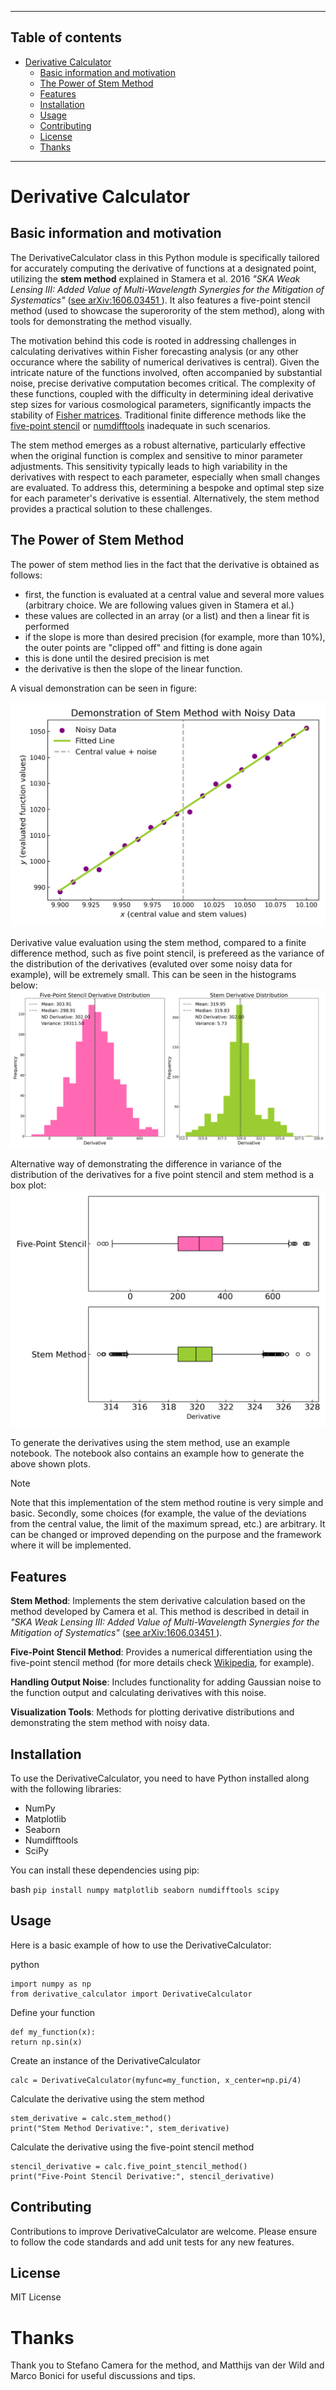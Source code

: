 

***
## Table of contents
- [Derivative Calculator](#derivative-calculator)
  * [Basic information and motivation](#basic-information-and-motivation)
  * [The Power of Stem Method](#the-power-of-stem-method)
  * [Features](#features)
  * [Installation](#installation)
  * [Usage](#usage)
  * [Contributing](#contributing)
  * [License](#license)
  * [Thanks](#thanks)


***
# Derivative Calculator

## Basic information and motivation

The DerivativeCalculator class in this Python module is specifically tailored for accurately computing the derivative of functions at a designated point, utilizing the **stem method** explained in Stamera et al. 2016 *"SKA Weak Lensing III: Added Value of Multi-Wavelength Synergies for the Mitigation of Systematics"* ([see arXiv:1606.03451
](https://arxiv.org/abs/1606.03451)). It also features a five-point stencil method (used to showcase the superorority of the stem method), along with tools for demonstrating the method visually.

The motivation behind this code is rooted in addressing challenges in calculating derivatives within Fisher forecasting analysis (or any other occurance where the sability of numerical derivatives is central). Given the intricate nature of the functions involved, often accompanied by substantial noise, precise derivative computation becomes critical. The complexity of these functions, coupled with the difficulty in determining ideal derivative step sizes for various cosmological parameters, significantly impacts the stability of [Fisher matrices](https://en.wikipedia.org/wiki/Fisher_information). Traditional finite difference methods like the [five-point stencil](https://en.wikipedia.org/wiki/Five-point_stencil) or [numdifftools](https://numdifftools.readthedocs.io/en/master/) inadequate in such scenarios.

The stem method emerges as a robust alternative, particularly effective when the original function is complex and sensitive to minor parameter adjustments. This sensitivity typically leads to high variability in the derivatives with respect to each parameter, especially when small changes are evaluated. To address this, determining a bespoke and optimal step size for each parameter's derivative is essential. Alternatively, the stem method provides a practical solution to these challenges.

## The Power of Stem Method

The power of stem method lies in the fact that the derivative is obtained as follows:
 - first, the function is evaluated at a central value and several more values (arbitrary choice. We are following values given in Stamera et al.)
 - these values are collected in an array (or a list) and then a linear fit is performed
 - if the slope is more than desired precision (for example, more than 10%), the outer points are "clipped off" and fitting is done again
 - this is done until the desired precision is met
 - the derivative is then the slope of the linear function.


A visual demonstration can be seen in figure:

![A showcase of the idea behind the stem method: function is evaluated multiple times, each value (purple scatter) is plotted and then linearly fitted (green line). The derivative is then the slope of the linear function.](/plots/stem_demonstration.png)

Derivative value evaluation using the stem method, compared to a finite difference method, such as five point stencil, is prefereed as the variance of the distribution of the derivatives (evaluted over some noisy data for example), will be extremely small. This can be seen in the histograms below:
![A range of derivatives estimated with a five point stencil method (hot pink) and stem method (yellow green) for a cubic function with introduced noise and evaluated 1000 times. The spread in the stem method case is extremely small compared to the finite difference method. The small variance is preferrable when the stability of numerical derivatives is required, such as Fisher analyses and similar. Value of the derivative obtained using the numdifftools library is also displayed in the subplots.](/plots/derivation_comparison_hist.png)

Alternative way of demonstrating the difference in variance of the distribution of the derivatives for a five point stencil and stem method is a box plot:
![Box plots for five point stencil (top) and stem methods (bottom) for a cubic function with gaussian noise.](/plots/derivation_comparison_boxplot.png)

To generate the derivatives using the stem method, use an example notebook. The notebook also contains an example how to generate the above shown plots.

> [!NOTE]
> Note that this implementation of the stem method routine is very simple and basic. Secondly, some choices (for example, the value of the deviations from the central value, the limit of the maximum spread, etc.) are arbitrary. It can be changed or improved depending on the purpose and the framework where it will be implemented.

## Features

**Stem Method**: Implements the stem derivative calculation based on the method developed by Camera et al.
This method is described in detail in *"SKA Weak Lensing III: Added Value of Multi-Wavelength Synergies for the Mitigation of Systematics"* ([see arXiv:1606.03451
](https://arxiv.org/abs/1606.03451)).

**Five-Point Stencil Method**: Provides a numerical differentiation using the five-point stencil method (for more details check [Wikipedia](https://en.wikipedia.org/wiki/Five-point_stencil), for example).

**Handling Output Noise**: Includes functionality for adding Gaussian noise to the function output and calculating derivatives with this noise.

**Visualization Tools**: Methods for plotting derivative distributions and demonstrating the stem method with noisy data.

## Installation

To use the DerivativeCalculator, you need to have Python installed along with the following libraries:

- NumPy
- Matplotlib
- Seaborn
- Numdifftools
- SciPy

You can install these dependencies using pip:

bash
```pip install numpy matplotlib seaborn numdifftools scipy```

## Usage

Here is a basic example of how to use the DerivativeCalculator:

python
```
import numpy as np
from derivative_calculator import DerivativeCalculator
```

Define your function
```
def my_function(x):
return np.sin(x)
```

Create an instance of the DerivativeCalculator
```
calc = DerivativeCalculator(myfunc=my_function, x_center=np.pi/4)
```

Calculate the derivative using the stem method
```
stem_derivative = calc.stem_method()
print("Stem Method Derivative:", stem_derivative)
```

Calculate the derivative using the five-point stencil method
```
stencil_derivative = calc.five_point_stencil_method()
print("Five-Point Stencil Derivative:", stencil_derivative)
```

## Contributing

Contributions to improve DerivativeCalculator are welcome. Please ensure to follow the code standards and add unit tests for any new features.

## License

MIT License

# Thanks

Thank you to Stefano Camera for the method, and Matthijs van der Wild and Marco Bonici for useful discussions and tips.
